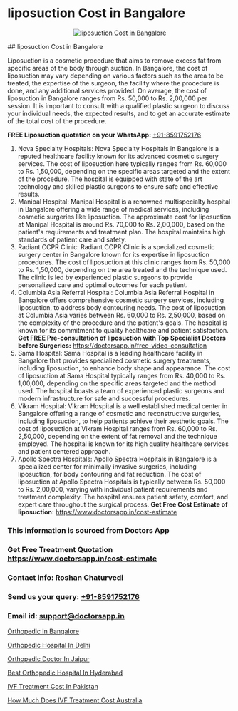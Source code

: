 # liposuction Cost in Bangalore

<p align="center">
  <a href="null">
    <img src="null" alt="liposuction Cost in Bangalore">
  </a>
</p>
## liposuction Cost in Bangalore

Liposuction is a cosmetic procedure that aims to remove excess fat from specific areas of the body through suction. In Bangalore, the cost of liposuction may vary depending on various factors such as the area to be treated, the expertise of the surgeon, the facility where the procedure is done, and any additional services provided. On average, the cost of liposuction in Bangalore ranges from Rs. 50,000 to Rs. 2,00,000 per session. It is important to consult with a qualified plastic surgeon to discuss your individual needs, the expected results, and to get an accurate estimate of the total cost of the procedure.

**FREE Liposuction quotation on your WhatsApp:**  [+91-8591752176](https://api.whatsapp.com/send?phone=8591752176)

1) Nova Specialty Hospitals:
Nova Specialty Hospitals in Bangalore is a reputed healthcare facility known for its advanced cosmetic surgery services. The cost of liposuction here typically ranges from Rs. 60,000 to Rs. 1,50,000, depending on the specific areas targeted and the extent of the procedure. The hospital is equipped with state of the art technology and skilled plastic surgeons to ensure safe and effective results.
2) Manipal Hospital:
Manipal Hospital is a renowned multispecialty hospital in Bangalore offering a wide range of medical services, including cosmetic surgeries like liposuction. The approximate cost for liposuction at Manipal Hospital is around Rs. 70,000 to Rs. 2,00,000, based on the patient's requirements and treatment plan. The hospital maintains high standards of patient care and safety.
3) Radiant CCPR Clinic:
Radiant CCPR Clinic is a specialized cosmetic surgery center in Bangalore known for its expertise in liposuction procedures. The cost of liposuction at this clinic ranges from Rs. 50,000 to Rs. 1,50,000, depending on the area treated and the technique used. The clinic is led by experienced plastic surgeons to provide personalized care and optimal outcomes for each patient.
4) Columbia Asia Referral Hospital:
Columbia Asia Referral Hospital in Bangalore offers comprehensive cosmetic surgery services, including liposuction, to address body contouring needs. The cost of liposuction at Columbia Asia varies between Rs. 60,000 to Rs. 2,50,000, based on the complexity of the procedure and the patient's goals. The hospital is known for its commitment to quality healthcare and patient satisfaction.
**Get FREE Pre-consultation of liposuction with Top Specialist Doctors before Surgeries:** https://doctorsapp.in/free-video-consultation
5) Sama Hospital:
Sama Hospital is a leading healthcare facility in Bangalore that provides specialized cosmetic surgery treatments, including liposuction, to enhance body shape and appearance. The cost of liposuction at Sama Hospital typically ranges from Rs. 40,000 to Rs. 1,00,000, depending on the specific areas targeted and the method used. The hospital boasts a team of experienced plastic surgeons and modern infrastructure for safe and successful procedures.
6) Vikram Hospital:
Vikram Hospital is a well established medical center in Bangalore offering a range of cosmetic and reconstructive surgeries, including liposuction, to help patients achieve their aesthetic goals. The cost of liposuction at Vikram Hospital ranges from Rs. 60,000 to Rs. 2,50,000, depending on the extent of fat removal and the technique employed. The hospital is known for its high quality healthcare services and patient centered approach.
7) Apollo Spectra Hospitals:
Apollo Spectra Hospitals in Bangalore is a specialized center for minimally invasive surgeries, including liposuction, for body contouring and fat reduction. The cost of liposuction at Apollo Spectra Hospitals is typically between Rs. 50,000 to Rs. 2,00,000, varying with individual patient requirements and treatment complexity. The hospital ensures patient safety, comfort, and expert care throughout the surgical process.
**Get Free Cost Estimate of liposuction:** https://www.doctorsapp.in/cost-estimate

### This information is sourced from Doctors App 
### Get Free Treatment Quotation https://www.doctorsapp.in/cost-estimate
### Contact info: Roshan Chaturvedi 
### Send us your query: [+91-8591752176](https://api.whatsapp.com/send?phone=8591752176) 
### Email id: support@doctorsapp.in

[Orthopedic In Bangalore](https://www.linkedin.com/pulse/orthopedic-bangalore-doctorsappin-xwhbc?trackingId=LoY2caBi4ySfGMSuVhoalA%3D%3D&lipi=urn%3Ali%3Apage%3Ad_flagship3_company_admin%3Bv1vSrTMWRDqcHbnFEZaXTQ%3D%3D)

[Orthopedic Hospital In Delhi](https://www.linkedin.com/pulse/best-orthopedic-surgeon-delhi-doctorsapp-chittagong-74wee?trackingId=NJ%2Fl3Tt0YI20Gc0FX374Uw%3D%3D&lipi=urn%3Ali%3Apage%3Ad_flagship3_company_admin%3BUjs5mcUZR9ewYOKOFkpg2w%3D%3D)

[Orthopedic Doctor In Jaipur](https://medium.com/@vimalrana22/orthopedic-doctor-in-jaipur-cab5aa22cd63)

[Best Orthopedic Hospital In Hyderabad](https://medium.com/@vimalrana22/best-orthopedic-hospital-in-hyderabad-e7492a968a31)

[IVF Treatment Cost In Pakistan](https://doctors-apps.github.io/doctorsapp/ivf-treatment-cost-in-pakistan)

[How Much Does IVF Treatment Cost Australia](https://doctors-apps.github.io/doctorsapp/how-much-does-ivf-treatment-cost-australia)

